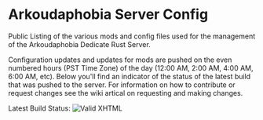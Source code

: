 # Arkoudaphobia Server Config
Public Listing of the various mods and config files used for the management of the Arkoudaphobia Dedicate Rust Server.

Configuration updates and updates for mods are pushed on the even numbered hours (PST Time Zone) of the day (12:00 AM, 2:00 AM, 4:00 AM, 6:00 AM, etc).  Below you'll find an indicator of the status of the latest build that was pushed to the server.  For information on how to contribute or request changes see the wiki artical on requesting and making changes.

Latest Build Status: ![Valid XHTML](https://ihsvs.visualstudio.com/DefaultCollection/_apis/public/build/definitions/972e80ea-cbd8-4fcc-b9c0-1169eb05e925/27/badge)
